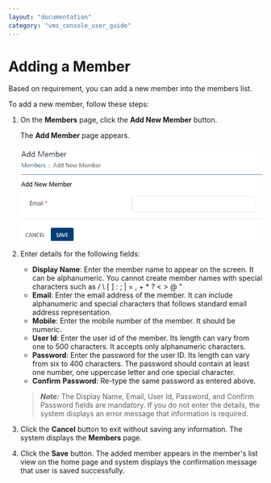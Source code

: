 ```yaml
---
layout: "documentation"
category: "vms_console_user_guide"
---
```

                             


Adding a Member
===============

Based on requirement, you can add a new member into the members list.

To add a new member, follow these steps:

1.  On the **Members** page, click the **Add New Member** button.
    
    The **Add Member** page appears.
    
    ![](../Resources/Images/Settings/Admin_Access/Members/addmember_578x490.png)
    
2.  Enter details for the following fields:
    
    *   **Display Name**: Enter the member name to appear on the screen. It can be alphanumeric. You cannot create member names with special characters such as / \\ \[ \] : ; | = , + \* ? < > @ "
    *   **Email**: Enter the email address of the member. It can include alphanumeric and special characters that follows standard email address representation.
    *   **Mobile**: Enter the mobile number of the member. It should be numeric.
    *   **User Id**: Enter the user id of the member. Its length can vary from one to 500 characters. It accepts only alphanumeric characters.
    *   **Password**: Enter the password for the user ID. Its length can vary from six to 400 characters. The password should contain at least one number, one uppercase letter and one special character. 
    *   **Confirm** **Password**: Re-type the same password as entered above. 
    
    > **_Note:_** The Display Name, Email, User Id, Password, and Confirm Password fields are mandatory. If you do not enter the details, the system displays an error message that information is required.
    
3.  Click the **Cancel** button to exit without saving any information. The system displays the **Members** page.
4.  Click the **Save** button. The added member appears in the member's list view on the home page and system displays the confirmation message that user is saved successfully.
